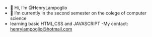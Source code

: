 - 👋 Hi, I’m @HenryLampoglio
- 🌱 I’m currently in the second semester on the colege of computer science 
- learning basic HTML,CSS and JAVASCRIPT
-My contact: henrylampoglio@hotmail.com

